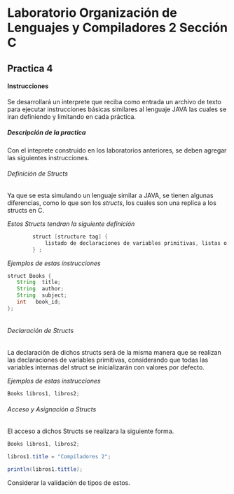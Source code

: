 # Laboratorio Organización de Lenguajes y Compiladores 2 Sección C
## Practica 4

#### Instrucciones 
Se desarrollará un interprete que reciba como entrada un archivo de texto para ejecutar instrucciones básicas similares al lenguaje JAVA las cuales se iran definiendo y limitando en cada práctica.

##### Descripción de la practica
Con el inteprete construido en los laboratorios anteriores, se deben agregar las siguientes instrucciones.

###### Definición de Structs

Ya que se esta simulando un lenguaje similar a JAVA, se tienen algunas diferencias, como lo que son los *structs*, los cuales son una replica a los structs en C.

_Estos Structs tendran la siguiente definición_

``` java 
        struct [structure tag] {
            listado de declaraciones de variables primitivas, listas o structs
        } ; 
```

_Ejemplos de estas instrucciones_

``` java 
struct Books {
   String  title;
   String  author;
   String  subject;
   int   book_id;
};
    
```

###### Declaración de Structs

La declaración de dichos structs será de la misma manera que se realizan las declaraciones de variables primitivas, considerando que todas las variables internas del struct se inicializarán con valores por defecto.

_Ejemplos de estas instrucciones_

``` java 
Books libros1, libros2;

```

###### Acceso y Asignación a Structs

El acceso a dichos Structs se realizara la siguiente forma.

``` java 
Books libros1, libros2;

libros1.title = "Compiladores 2";

println(libros1.tittle);

```

Considerar la validación de tipos de estos.
